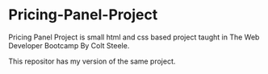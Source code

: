 # Pricing-Panel-Project

Pricing Panel Project is small html and css based project taught in The Web Developer Bootcamp By Colt Steele.

This repositor has my version of the same project.
